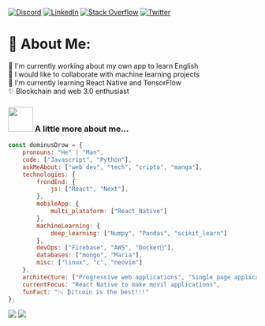 

[![Discord](https://img.shields.io/badge/Discord-%237289DA.svg?logo=discord&logoColor=white)](https://discord.gg/Drow#4410) [![LinkedIn](https://img.shields.io/badge/LinkedIn-%230077B5.svg?logo=linkedin&logoColor=white)](https://linkedin.com/in/dominusdrow) [![Stack Overflow](https://img.shields.io/badge/-Stackoverflow-FE7A16?logo=stack-overflow&logoColor=white)](https://stackoverflow.com/users/20956546) [![Twitter](https://img.shields.io/badge/Twitter-%231DA1F2.svg?logo=Twitter&logoColor=white)](https://twitter.com/@D0minusDrow) 

# 💫 About Me:
📱 I'm currently working about my own app to learn English<br>🦾 I would like to collaborate with machine learning projects<br>📕 I'm currently learning React Native and TensorFlow<br>✨ Blockchain and web 3.0 enthusiast<br>


### <img src="https://media.giphy.com/media/VgCDAzcKvsR6OM0uWg/giphy.gif" width="50"> A little more about me...  

```javascript
const dominusDrow = {
    pronouns: "He" | "Man",
    code: ["Javascript", "Python"],
    askMeAbout: ["web dev", "tech", "cripto", "manga"],
    technologies: {
        frondEnd: {
            js: ["React", "Next"],
        },
        mobileApp: {
            multi_plataform: ["React_Native"]
        },
        machineLearning: {
            deep_learning: ["Numpy", "Pandas", "scikit_learn"]
        },
        devOps: ["Firebase", "AWS", "Docker🐳"],
        databases: ["mongo", "Maria"],
        misc: ["linux", "c", "neovim"]
    },
    architecture: ["Progressive web applications", "Single page applications"],
    currentFocus: "React Native to make movil applications",
    funFact: "📉 ₿itcoin is the best!!!"
};
```

![](https://github-readme-streak-stats.herokuapp.com/?user=DominusDrow&theme=merko&hide_border=true)
![](https://github-readme-stats.vercel.app/api/top-langs/?username=DominusDrow&theme=merko&hide_border=true&include_all_commits=false&count_private=false&layout=compact)
